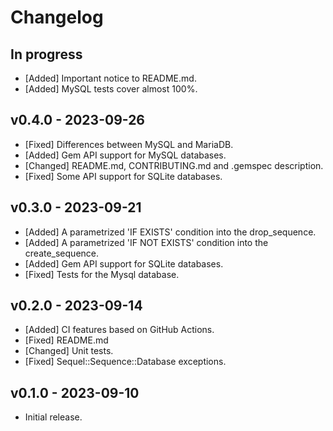# Changelog

<!--
Prefix your message with one of the following:

- [Added] for new features.
- [Changed] for changes in existing functionality.
- [Deprecated] for soon-to-be removed features.
- [Removed] for now removed features.
- [Fixed] for any bug fixes.
- [Security] in case of vulnerabilities.
-->

## In progress

- [Added] Important notice to README.md.
- [Added] MySQL tests cover almost 100%.

## v0.4.0 - 2023-09-26

- [Fixed] Differences between MySQL and MariaDB.
- [Added] Gem API support for MySQL databases.
- [Changed] README.md, CONTRIBUTING.md and .gemspec description.
- [Fixed] Some API support for SQLite databases.

## v0.3.0 - 2023-09-21

- [Added] A parametrized 'IF EXISTS' condition into the drop_sequence.
- [Added] A parametrized 'IF NOT EXISTS' condition into the create_sequence.
- [Added] Gem API support for SQLite databases.
- [Fixed] Tests for the Mysql database.

## v0.2.0 - 2023-09-14

- [Added] CI features based on GitHub Actions.
- [Fixed] README.md
- [Changed] Unit tests.
- [Fixed] Sequel::Sequence::Database exceptions.

## v0.1.0 - 2023-09-10

- Initial release.
